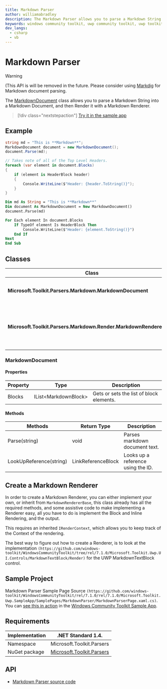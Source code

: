 ```yaml
---
title: Markdown Parser
author: williamabradley
description: The Markdown Parser allows you to parse a Markdown String into a Markdown Document, and then Render it with a Markdown Renderer.
keywords: windows community toolkit, uwp community toolkit, uwp toolkit, microsoft community toolkit, microsoft toolkit, markdown, markdown parsing, parser, markdown rendering
dev_langs:
  - csharp
  - vb
---
```


# Markdown Parser

> [!WARNING]
> (This API is will be removed in the future. Please consider using [Markdig](https://github.com/lunet-io/markdig) for Markdown document parsing.

The [MarkdownDocument](/dotnet/api/microsoft.toolkit.parsers.markdown.markdowndocument) class allows you to parse a Markdown String into a Markdown Document, and then Render it with a Markdown Renderer.

> [!div class="nextstepaction"]
> [Try it in the sample app](uwpct://Helpers?sample=Markdown%20Parser)

## Example

```csharp
string md = "This is **Markdown**";
MarkdownDocument document = new MarkdownDocument();
document.Parse(md);

// Takes note of all of the Top Level Headers.
foreach (var element in document.Blocks)
{
    if (element is HeaderBlock header)
    {
        Console.WriteLine($"Header: {header.ToString()}");
    }
}
```

```vb
Dim md As String = "This is **Markdown**"
Dim document As MarkdownDocument = New MarkdownDocument()
document.Parse(md)

For Each element In document.Blocks
    If TypeOf element Is HeaderBlock Then
        Console.WriteLine($"Header: {element.ToString()}")
    End If
Next
End Sub
```

## Classes

| Class | Purpose |
| --- | --- |
| **Microsoft.Toolkit.Parsers.Markdown.MarkdownDocument** | Represents a Markdown Document. |
| **Microsoft.Toolkit.Parsers.Markdown.Render.MarkdownRendererBase** | A base renderer for Rendering Markdown into Controls. |

### MarkdownDocument

#### Properties

| Property | Type | Description |
| -- | -- | -- |
| Blocks | IList\<MarkdownBlock\> | Gets or sets the list of block elements. |

#### Methods

| Methods | Return Type | Description |
| -- | -- | -- |
| Parse(string) | void | Parses markdown document text. |
| LookUpReference(string) | LinkReferenceBlock | Looks up a reference using the ID. |

## Create a Markdown Renderer

In order to create a Markdown Renderer, you can either implement your own, or inherit from `MarkdownRendererBase`, this class already has all the required methods, and some assistive code to make implementing a Renderer easy, all you have to do is implement the Block and Inline Rendering, and the output.

This requires an inherited `IRenderContext`, which allows you to keep track of the Context of the rendering.

The best way to figure out how to create a Renderer, is to look at the implementation `(https://github.com/windows-toolkit/WindowsCommunityToolkit/tree/rel/7.1.0/Microsoft.Toolkit.Uwp.UI.Controls/MarkdownTextBlock/Render)` for the UWP MarkdownTextBlock control.

## Sample Project

Markdown Parser Sample Page Source `(https://github.com/windows-toolkit/WindowsCommunityToolkit/rel/7.1.0/rel/7.1.0/Microsoft.Toolkit.Uwp.SampleApp/SamplePages/MarkdownParser/MarkdownParserPage.xaml.cs)`. You can [see this in action](uwpct://Helpers?sample=Markdown%20Parser) in the [Windows Community Toolkit Sample App](https://aka.ms/windowstoolkitapp).

## Requirements

| Implementation | .NET Standard 1.4. |
| -- | -- |
| Namespace | Microsoft.Toolkit.Parsers |
| NuGet package | [Microsoft.Toolkit.Parsers](https://www.nuget.org/packages/Microsoft.Toolkit.Parsers/)  |

## API

* [Markdown Parser source code](https://github.com/windows-toolkit/WindowsCommunityToolkit/tree/rel/7.1.0/Microsoft.Toolkit.Uwp.UI.Controls.Markdown/Parsers/Markdown)
